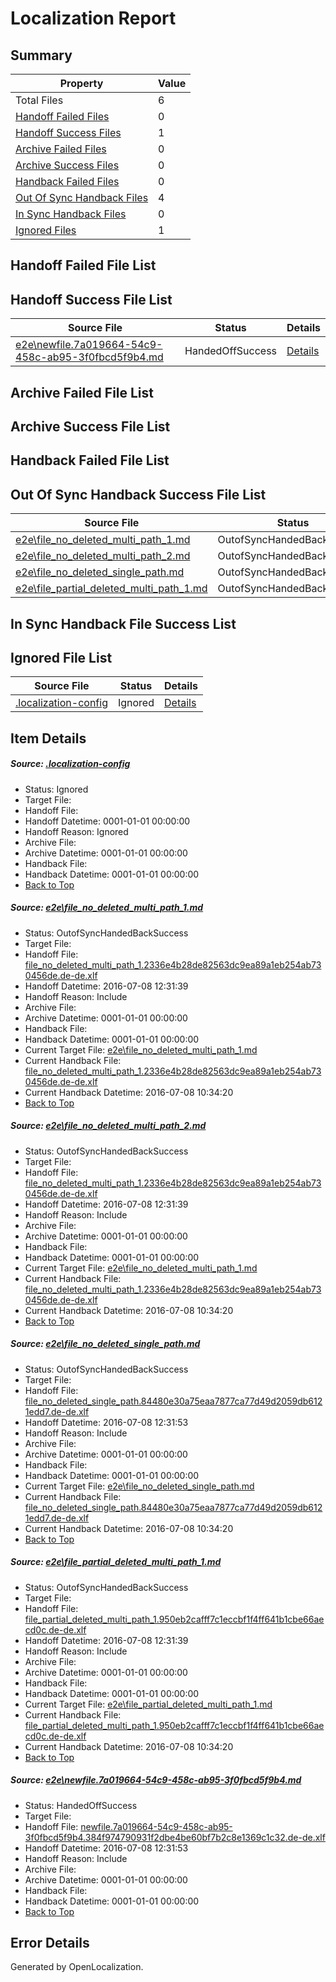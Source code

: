 # <a name='report-top'></a> Localization Report

## Summary
 Property | Value 
 -------- | ----- 
 Total Files | 6
[ Handoff Failed Files ](#handoff-failed-list)| 0
[ Handoff Success Files ](#handoff-success-list)| 1
[ Archive Failed Files ](#archive-failed-list)| 0
[ Archive Success Files ](#archive-success-list)| 0
[ Handback Failed Files ](#handback-failed-list)| 0
[ Out Of Sync Handback Files ](#outofsync-handback-success-list)| 4
[ In Sync Handback Files ](#insync-handback-success-list)| 0
[ Ignored Files ](#ignored-list)| 1

## <a name='handoff-failed-list'></a> Handoff Failed File List

## <a name='handoff-success-list'></a> Handoff Success File List
 Source File | Status | Details 
 ----------- | ------ | ------- 
 [e2e\newfile.7a019664-54c9-458c-ab95-3f0fbcd5f9b4.md](https://github.com/OpenLocalizationTestOrg/oltest/blob/175da20693d082626b45787249a3935b84238616/e2e/newfile.7a019664-54c9-458c-ab95-3f0fbcd5f9b4.md) | HandedOffSuccess | [Details](#01b1032c3e12fe96934a2d43306895d2c8b3a0e05)

## <a name='archive-failed-list'></a> Archive Failed File List

## <a name='archive-success-list'></a> Archive Success File List

## <a name='handback-failed-list'></a> Handback Failed File List

## <a name='outofsync-handback-success-list'></a> Out Of Sync Handback Success File List
 Source File | Status | Details 
 ----------- | ------ | ------- 
 [e2e\file_no_deleted_multi_path_1.md](https://github.com/OpenLocalizationTestOrg/oltest/blob/fc5e14ce3ce6d95fea327860c1ec84e13df911c5/e2e/file_no_deleted_multi_path_1.md) | OutofSyncHandedBackSuccess | [Details](#3b164a52ff87ad14e1367dd5a0ebd6ad6978ff4e1)
 [e2e\file_no_deleted_multi_path_2.md](https://github.com/OpenLocalizationTestOrg/oltest/blob/175da20693d082626b45787249a3935b84238616/e2e/file_no_deleted_multi_path_2.md) | OutofSyncHandedBackSuccess | [Details](#3b164a52ff87ad14e1367dd5a0ebd6ad6978ff4e2)
 [e2e\file_no_deleted_single_path.md](https://github.com/OpenLocalizationTestOrg/oltest/blob/175da20693d082626b45787249a3935b84238616/e2e/file_no_deleted_single_path.md) | OutofSyncHandedBackSuccess | [Details](#2623506fc3adc943e1dd1fbe8a8a04025d0730e33)
 [e2e\file_partial_deleted_multi_path_1.md](https://github.com/OpenLocalizationTestOrg/oltest/blob/fc5e14ce3ce6d95fea327860c1ec84e13df911c5/e2e/file_partial_deleted_multi_path_1.md) | OutofSyncHandedBackSuccess | [Details](#df819ec27018a3a78966105600504d1bcf5e52d44)

## <a name='insync-handback-success-list'></a> In Sync Handback File Success List

## <a name='ignored-list'></a> Ignored File List
 Source File | Status | Details 
 ----------- | ------ | ------- 
 [.localization-config](https://github.com/OpenLocalizationTestOrg/oltest/blob/175da20693d082626b45787249a3935b84238616/.localization-config) | Ignored | [Details](#3d4f252ac210baf56311d7e97dcc2db10974dbd20)

## Item Details
##### <a name='3d4f252ac210baf56311d7e97dcc2db10974dbd20'></a> Source: [.localization-config](https://github.com/OpenLocalizationTestOrg/oltest/blob/175da20693d082626b45787249a3935b84238616/.localization-config)
* Status: Ignored
* Target File: 
* Handoff File: 
* Handoff Datetime: 0001-01-01 00:00:00
* Handoff Reason: Ignored
* Archive File: 
* Archive Datetime: 0001-01-01 00:00:00
* Handback File: 
* Handback Datetime: 0001-01-01 00:00:00
* [Back to Top](#report-top)

##### <a name='3b164a52ff87ad14e1367dd5a0ebd6ad6978ff4e1'></a> Source: [e2e\file_no_deleted_multi_path_1.md](https://github.com/OpenLocalizationTestOrg/oltest/blob/fc5e14ce3ce6d95fea327860c1ec84e13df911c5/e2e/file_no_deleted_multi_path_1.md)
* Status: OutofSyncHandedBackSuccess
* Target File: 
* Handoff File: [file_no_deleted_multi_path_1.2336e4b28de82563dc9ea89a1eb254ab730456de.de-de.xlf](https://github.com/OpenLocalizationTestOrg/olhandoff-e2e/blob/0c237db8093c50f7a0056b77b0484bf105df1da7/ol-handoff/OpenLocalizationTestOrg/oltest-dede-fly/ci/mt/file_no_deleted_multi_path_1.2336e4b28de82563dc9ea89a1eb254ab730456de.de-de.xlf)
* Handoff Datetime: 2016-07-08 12:31:39
* Handoff Reason: Include
* Archive File: 
* Archive Datetime: 0001-01-01 00:00:00
* Handback File: 
* Handback Datetime: 0001-01-01 00:00:00
* Current Target File: [e2e\file_no_deleted_multi_path_1.md](https://github.com/OpenLocalizationTestOrg/oltest-dede-fly/blob/7436892f99d911f48299998e0d8cd1c7b099b572/e2e/file_no_deleted_multi_path_1.md)
* Current Handback File: [file_no_deleted_multi_path_1.2336e4b28de82563dc9ea89a1eb254ab730456de.de-de.xlf](https://github.com/OpenLocalizationTestOrg/olhandback-e2e/blob/ebf732f16d9bf022756a6931d2048135c92b27e1/ol-handback/OpenLocalizationTestOrg/oltest-dede-fly/ci/mt/file_no_deleted_multi_path_1.2336e4b28de82563dc9ea89a1eb254ab730456de.de-de.xlf)
* Current Handback Datetime: 2016-07-08 10:34:20
* [Back to Top](#report-top)

##### <a name='3b164a52ff87ad14e1367dd5a0ebd6ad6978ff4e2'></a> Source: [e2e\file_no_deleted_multi_path_2.md](https://github.com/OpenLocalizationTestOrg/oltest/blob/175da20693d082626b45787249a3935b84238616/e2e/file_no_deleted_multi_path_2.md)
* Status: OutofSyncHandedBackSuccess
* Target File: 
* Handoff File: [file_no_deleted_multi_path_1.2336e4b28de82563dc9ea89a1eb254ab730456de.de-de.xlf](https://github.com/OpenLocalizationTestOrg/olhandoff-e2e/blob/0c237db8093c50f7a0056b77b0484bf105df1da7/ol-handoff/OpenLocalizationTestOrg/oltest-dede-fly/ci/mt/file_no_deleted_multi_path_1.2336e4b28de82563dc9ea89a1eb254ab730456de.de-de.xlf)
* Handoff Datetime: 2016-07-08 12:31:39
* Handoff Reason: Include
* Archive File: 
* Archive Datetime: 0001-01-01 00:00:00
* Handback File: 
* Handback Datetime: 0001-01-01 00:00:00
* Current Target File: [e2e\file_no_deleted_multi_path_1.md](https://github.com/OpenLocalizationTestOrg/oltest-dede-fly/blob/7436892f99d911f48299998e0d8cd1c7b099b572/e2e/file_no_deleted_multi_path_1.md)
* Current Handback File: [file_no_deleted_multi_path_1.2336e4b28de82563dc9ea89a1eb254ab730456de.de-de.xlf](https://github.com/OpenLocalizationTestOrg/olhandback-e2e/blob/ebf732f16d9bf022756a6931d2048135c92b27e1/ol-handback/OpenLocalizationTestOrg/oltest-dede-fly/ci/mt/file_no_deleted_multi_path_1.2336e4b28de82563dc9ea89a1eb254ab730456de.de-de.xlf)
* Current Handback Datetime: 2016-07-08 10:34:20
* [Back to Top](#report-top)

##### <a name='2623506fc3adc943e1dd1fbe8a8a04025d0730e33'></a> Source: [e2e\file_no_deleted_single_path.md](https://github.com/OpenLocalizationTestOrg/oltest/blob/175da20693d082626b45787249a3935b84238616/e2e/file_no_deleted_single_path.md)
* Status: OutofSyncHandedBackSuccess
* Target File: 
* Handoff File: [file_no_deleted_single_path.84480e30a75eaa7877ca77d49d2059db6121edd7.de-de.xlf](https://github.com/OpenLocalizationTestOrg/olhandoff-e2e/blob/4cc74d7703e4ab119f63dd82361f53d74868e971/ol-handoff/OpenLocalizationTestOrg/oltest-dede-fly/ci/mt/file_no_deleted_single_path.84480e30a75eaa7877ca77d49d2059db6121edd7.de-de.xlf)
* Handoff Datetime: 2016-07-08 12:31:53
* Handoff Reason: Include
* Archive File: 
* Archive Datetime: 0001-01-01 00:00:00
* Handback File: 
* Handback Datetime: 0001-01-01 00:00:00
* Current Target File: [e2e\file_no_deleted_single_path.md](https://github.com/OpenLocalizationTestOrg/oltest-dede-fly/blob/7436892f99d911f48299998e0d8cd1c7b099b572/e2e/file_no_deleted_single_path.md)
* Current Handback File: [file_no_deleted_single_path.84480e30a75eaa7877ca77d49d2059db6121edd7.de-de.xlf](https://github.com/OpenLocalizationTestOrg/olhandback-e2e/blob/ebf732f16d9bf022756a6931d2048135c92b27e1/ol-handback/OpenLocalizationTestOrg/oltest-dede-fly/ci/mt/file_no_deleted_single_path.84480e30a75eaa7877ca77d49d2059db6121edd7.de-de.xlf)
* Current Handback Datetime: 2016-07-08 10:34:20
* [Back to Top](#report-top)

##### <a name='df819ec27018a3a78966105600504d1bcf5e52d44'></a> Source: [e2e\file_partial_deleted_multi_path_1.md](https://github.com/OpenLocalizationTestOrg/oltest/blob/fc5e14ce3ce6d95fea327860c1ec84e13df911c5/e2e/file_partial_deleted_multi_path_1.md)
* Status: OutofSyncHandedBackSuccess
* Target File: 
* Handoff File: [file_partial_deleted_multi_path_1.950eb2cafff7c1eccbf1f4ff641b1cbe66aecd0c.de-de.xlf](https://github.com/OpenLocalizationTestOrg/olhandoff-e2e/blob/0c237db8093c50f7a0056b77b0484bf105df1da7/ol-handoff/OpenLocalizationTestOrg/oltest-dede-fly/ci/mt/file_partial_deleted_multi_path_1.950eb2cafff7c1eccbf1f4ff641b1cbe66aecd0c.de-de.xlf)
* Handoff Datetime: 2016-07-08 12:31:39
* Handoff Reason: Include
* Archive File: 
* Archive Datetime: 0001-01-01 00:00:00
* Handback File: 
* Handback Datetime: 0001-01-01 00:00:00
* Current Target File: [e2e\file_partial_deleted_multi_path_1.md](https://github.com/OpenLocalizationTestOrg/oltest-dede-fly/blob/7436892f99d911f48299998e0d8cd1c7b099b572/e2e/file_partial_deleted_multi_path_1.md)
* Current Handback File: [file_partial_deleted_multi_path_1.950eb2cafff7c1eccbf1f4ff641b1cbe66aecd0c.de-de.xlf](https://github.com/OpenLocalizationTestOrg/olhandback-e2e/blob/ebf732f16d9bf022756a6931d2048135c92b27e1/ol-handback/OpenLocalizationTestOrg/oltest-dede-fly/ci/mt/file_partial_deleted_multi_path_1.950eb2cafff7c1eccbf1f4ff641b1cbe66aecd0c.de-de.xlf)
* Current Handback Datetime: 2016-07-08 10:34:20
* [Back to Top](#report-top)

##### <a name='01b1032c3e12fe96934a2d43306895d2c8b3a0e05'></a> Source: [e2e\newfile.7a019664-54c9-458c-ab95-3f0fbcd5f9b4.md](https://github.com/OpenLocalizationTestOrg/oltest/blob/175da20693d082626b45787249a3935b84238616/e2e/newfile.7a019664-54c9-458c-ab95-3f0fbcd5f9b4.md)
* Status: HandedOffSuccess
* Target File: 
* Handoff File: [newfile.7a019664-54c9-458c-ab95-3f0fbcd5f9b4.384f974790931f2dbe4be60bf7b2c8e1369c1c32.de-de.xlf](https://github.com/OpenLocalizationTestOrg/olhandoff-e2e/blob/4cc74d7703e4ab119f63dd82361f53d74868e971/ol-handoff/OpenLocalizationTestOrg/oltest-dede-fly/ci/mt/newfile.7a019664-54c9-458c-ab95-3f0fbcd5f9b4.384f974790931f2dbe4be60bf7b2c8e1369c1c32.de-de.xlf)
* Handoff Datetime: 2016-07-08 12:31:53
* Handoff Reason: Include
* Archive File: 
* Archive Datetime: 0001-01-01 00:00:00
* Handback File: 
* Handback Datetime: 0001-01-01 00:00:00
* [Back to Top](#report-top)


## Error Details

Generated by OpenLocalization.
